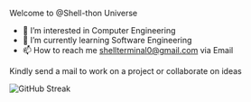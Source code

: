 Welcome to @Shell-thon Universe
- 👀 I’m interested in Computer Engineering
- 🌱 I’m currently learning Software Engineering
- 📫 How to reach me shellterminal0@gmail.com via Email

Kindly send a mail to work on a project or collaborate on ideas



![GitHub Streak](https://github-readme-streak-stats.herokuapp.com?user=Shell-thon&theme=cobalt&date_format=j%20M%5B%20Y%5D&background=000000&border=7536B2&stroke=9243DD&ring=89502D&fire=FF9554&currStreakNum=D280FF&sideNums=BC52FF&currStreakLabel=64EAE2&sideLabels=48A8A2&dates=A42EE5)




<!---
Shell-thon/Shell-thon is a ✨ special ✨ repository because its `README.md` (this file) appears on your GitHub profile.
You can click the Preview link to take a look at your changes.
--->
